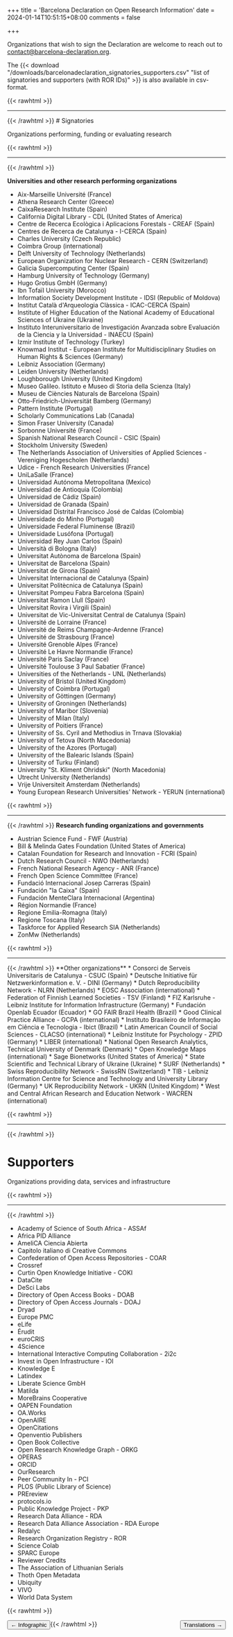 +++
title = 'Barcelona Declaration on Open Research Information'
date = 2024-01-14T10:51:15+08:00
comments = false

+++

Organizations that wish to sign the Declaration are welcome to reach out to [contact@barcelona-declaration.org](mailto:contact@barcelona-declaration.org "mailto:contact@barcelona-declaration.org").  

The {{< download "/downloads/barcelonadeclaration_signatories_supporters.csv" "list of signatories and supporters (with ROR IDs)" >}} is also available in csv-format.

{{< rawhtml >}}
</br>
<hr class="small">
{{< /rawhtml >}}
# Signatories

Organizations performing, funding or evaluating research

{{< rawhtml >}}
</br>
<hr class="small">
{{< /rawhtml >}}

**Universities and other research performing organizations**
* Aix-Marseille Université (France)
* Athena Research Center (Greece)
* CaixaResearch Institute (Spain)
* California Digital Library - CDL (United States of America)
* Centre de Recerca Ecològica i Aplicacions Forestals - CREAF (Spain)
* Centres de Recerca de Catalunya - I-CERCA (Spain)
* Charles University (Czech Republic)
* Coimbra Group (international)
* Delft University of Technology (Netherlands)
* European Organization for Nuclear Research - CERN (Switzerland)
* Galicia Supercomputing Center (Spain)
* Hamburg University of Technology (Germany)
* Hugo Grotius GmbH (Germany)
* Ibn Tofaïl University (Morocco)
* Information Society Development Institute - IDSI (Republic of Moldova)
* Institut Català d'Arqueologia Clàssica - ICAC-CERCA (Spain)
* Institute of Higher Education of the National Academy of Educational Sciences of Ukraine (Ukraine)
* Instituto Interuniversitario de Investigación Avanzada sobre Evaluación de la Ciencia y la Universidad - INAECU (Spain)
* Izmir Institute of Technology (Turkey)
* Knowmad Institut - European Institute for Multidisciplinary Studies on Human Rights & Sciences (Germany)
* Leibniz Association (Germany)
* Leiden University (Netherlands)
* Loughborough University (United Kingdom)
* Museo Galileo. Istituto e Museo di Storia della Scienza (Italy)
* Museu de Ciències Naturals de Barcelona (Spain)
* Otto-Friedrich-Universität Bamberg (Germany)
* Pattern Institute (Portugal)
* Scholarly Communications Lab (Canada)
* Simon Fraser University (Canada)
* Sorbonne Université (France)
* Spanish National Research Council - CSIC (Spain)
* Stockholm University (Sweden)
* The Netherlands Association of Universities of Applied Sciences - Vereniging Hogescholen (Netherlands)
* Udice - French Research Universities (France)
* UniLaSalle (France)
* Universidad Autónoma Metropolitana (Mexico)
* Universidad de Antioquia (Colombia)
* Universidad de Cádiz (Spain)
* Universidad de Granada (Spain)
* Universidad Distrital Francisco José de Caldas (Colombia)
* Universidade do Minho (Portugal)
* Universidade Federal Fluminense (Brazil)
* Universidade Lusófona (Portugal)
* Universidad Rey Juan Carlos (Spain)
* Università di Bologna (Italy)
* Universitat Autònoma de Barcelona (Spain)
* Universitat de Barcelona (Spain)
* Universitat de Girona (Spain)
* Universitat Internacional de Catalunya (Spain)
* Universitat Politècnica de Catalunya (Spain)
* Universitat Pompeu Fabra Barcelona (Spain)
* Universitat Ramon Llull (Spain)
* Universitat Rovira i Virgili (Spain)
* Universitat de Vic-Universitat Central de Catalunya (Spain)
* Université de Lorraine (France)
* Université de Reims Champagne-Ardenne (France)
* Université de Strasbourg (France)
* Université Grenoble Alpes (France)
* Université Le Havre Normandie (France)
* Université Paris Saclay (France)
* Université Toulouse 3 Paul Sabatier (France)
* Universities of the Netherlands - UNL (Netherlands)
* University of Bristol (United Kingdom)
* University of Coimbra (Portugal)
* University of Göttingen (Germany)
* University of Groningen (Netherlands)
* University of Maribor (Slovenia)
* University of Milan (Italy)
* University of Poitiers (France)
* University of Ss. Cyril and Methodius in Trnava (Slovakia)
* University of Tetova (North Macedonia)
* University of the Azores (Portugal)
* University of the Balearic Islands (Spain)
* University of Turku (Finland)
* University "St. Kliment Ohridski" (North Macedonia)
* Utrecht University (Netherlands)
* Vrije Universiteit Amsterdam (Netherlands)
* Young European Research Universities' Network - YERUN (international)

{{< rawhtml >}}
<br>
<hr class="small">

{{< /rawhtml >}}
**Research funding organizations and governments**
* Austrian Science Fund - FWF (Austria)
* Bill & Melinda Gates Foundation (United States of America)
* Catalan Foundation for Research and Innovation - FCRI (Spain)
* Dutch Research Council - NWO (Netherlands)
* French National Research Agency - ANR (France)
* French Open Science Committee (France)
* Fundació Internacional Josep Carreras (Spain)
* Fundación "la Caixa" (Spain)
* Fundación MenteClara Internacional (Argentina)
* Région Normandie (France)
* Regione Emilia-Romagna (Italy)
* Regione Toscana (Italy)
* Taskforce for Applied Research SIA (Netherlands)
* ZonMw (Netherlands)

{{< rawhtml >}}
<br>
<hr class="small">
{{< /rawhtml >}}
**Other organizations**
* Consorci de Serveis Universitaris de Catalunya - CSUC (Spain)
* Deutsche Initiative für Netzwerkinformation e. V. - DINI (Germany)
* Dutch Reproducibility Network - NLRN (Netherlands)
* EOSC Association (international)
* Federation of Finnish Learned Societies  - TSV (Finland)
* FIZ Karlsruhe - Leibniz Institute for Information Infrastructure (Germany)
* Fundación Openlab Ecuador (Ecuador)  
* GO FAIR Brazil Health (Brazil)
* Good Clinical Practice Alliance - GCPA (international)
* Instituto Brasileiro de Informação em Ciência e Tecnologia - Ibict (Brazil)
* Latin American Council of Social Sciences - CLACSO (international)
* Leibniz Institute for Psychology - ZPID (Germany)
* LIBER (international)
* National Open Research Analytics, Technical University of Denmark (Denmark)
* Open Knowledge Maps (international)
* Sage Bionetworks (United States of America)
* State Scientific and Technical Library of Ukraine (Ukraine)
* SURF (Netherlands)
* Swiss Reproducibility Network - SwissRN (Switzerland)
* TIB - Leibniz Information Centre for Science and Technology and University Library (Germany)
* UK Reproducibility Network - UKRN (United Kingdom)
* West and Central African Research and Education Network - WACREN (international)

{{< rawhtml >}}
<br>
<hr class="small">
{{< /rawhtml >}}

# Supporters
Organizations providing data, services and infrastructure

{{< rawhtml >}}
<br>
<hr class="small">
{{< /rawhtml >}}

* Academy of Science of South Africa - ASSAf
* Africa PID Alliance
* AmeliCA Ciencia Abierta
* Capitolo italiano di Creative Commons
* Confederation of Open Access Repositories - COAR
* Crossref 
* Curtin Open Knowledge Initiative - COKI
* DataCite
* DeSci Labs
* Directory of Open Access Books - DOAB
* Directory of Open Access Journals - DOAJ
* Dryad
* Europe PMC
* eLife
* Érudit
* euroCRIS
* 4Science
* International Interactive Computing Collaboration - 2i2c
* Invest in Open Infrastructure - IOI
* Knowledge E
* Latindex
* Liberate Science GmbH
* Matilda
* MoreBrains Cooperative
* OAPEN Foundation
* OA.Works
* OpenAIRE
* OpenCitations
* Openventio Publishers
* Open Book Collective
* Open Research Knowledge Graph - ORKG
* OPERAS
* ORCID
* OurResearch
* Peer Community In - PCI
* PLOS (Public Library of Science)
* PREreview
* protocols.io
* Public Knowledge Project - PKP
* Research Data Alliance - RDA
* Research Data Alliance Association - RDA Europe 
* Redalyc
* Research Organization Registry - ROR
* Science Colab
* SPARC Europe
* Reviewer Credits
* The Association of Lithuanian Serials
* Thoth Open Metadata
* Ubiquity
* VIVO
* World Data System

{{< rawhtml >}}

<button style="float:left" onclick="document.location='/infographic'">&larr; Infographic</button> 

<button style="float:right" onclick="document.location='/translations'">Translations &rarr;</button> 

{{< /rawhtml >}}
